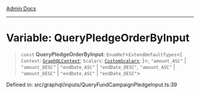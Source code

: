 [Admin Docs](/)

***

# Variable: QueryPledgeOrderByInput

> `const` **QueryPledgeOrderByInput**: `EnumRef`\<`ExtendDefaultTypes`\<\{ `Context`: [`GraphQLContext`](../../../context/type-aliases/GraphQLContext.md); `Scalars`: [`CustomScalars`](../../../scalars/type-aliases/CustomScalars.md); \}\>, `"amount_ASC"` \| `"amount_DESC"` \| `"endDate_ASC"` \| `"endDate_DESC"`, `"amount_ASC"` \| `"amount_DESC"` \| `"endDate_ASC"` \| `"endDate_DESC"`\>

Defined in: src/graphql/inputs/QueryFundCampaignPledgeInput.ts:39
